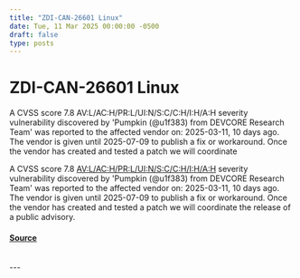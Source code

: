 ```yaml
---
title: "ZDI-CAN-26601 Linux"
date: Tue, 11 Mar 2025 00:00:00 -0500
draft: false
type: posts
---
```

# ZDI-CAN-26601 Linux





A CVSS score 7.8 AV:L/AC:H/PR:L/UI:N/S:C/C:H/I:H/A:H severity vulnerability discovered by 'Pumpkin (@u1f383) from DEVCORE Research Team' was reported to the affected vendor on: 2025-03-11, 10 days ago. The vendor is given until 2025-07-09 to publish a fix or workaround. Once the vendor has created and tested a patch we will coordinate

A CVSS score 7.8 [AV:L/AC:H/PR:L/UI:N/S:C/C:H/I:H/A:H](https://nvd.nist.gov/cvss.cfm?calculator&version=3.0&vector=AV:L/AC:H/PR:L/UI:N/S:C/C:H/I:H/A:H) severity vulnerability discovered by 'Pumpkin (@u1f383) from DEVCORE Research Team' was reported to the affected vendor on: 2025-03-11, 10 days ago. The vendor is given until 2025-07-09 to publish a fix or workaround. Once the vendor has created and tested a patch we will coordinate the release of a public advisory.

#### [Source](http://www.zerodayinitiative.com/advisories/upcoming/)

<br/>
---
